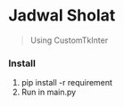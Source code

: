 # Jadwal Sholat 
> Using CustomTkInter 

### Install

1. pip install -r requirement
2. Run in main.py


